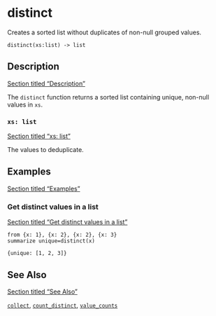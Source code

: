 # distinct

Creates a sorted list without duplicates of non-null grouped values.

```tql
distinct(xs:list) -> list
```

## Description

[Section titled “Description”](#description)

The `distinct` function returns a sorted list containing unique, non-null values in `xs`.

### `xs: list`

[Section titled “xs: list”](#xs-list)

The values to deduplicate.

## Examples

[Section titled “Examples”](#examples)

### Get distinct values in a list

[Section titled “Get distinct values in a list”](#get-distinct-values-in-a-list)

```tql
from {x: 1}, {x: 2}, {x: 2}, {x: 3}
summarize unique=distinct(x)
```

```tql
{unique: [1, 2, 3]}
```

## See Also

[Section titled “See Also”](#see-also)

[`collect`](/reference/functions/collect), [`count_distinct`](/reference/functions/count_distinct), [`value_counts`](/reference/functions/value_counts)